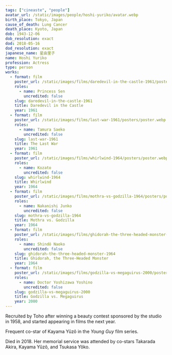 ```yaml
---
tags: ["cineaste", "people"]
avatar_url: /static/images/people/hoshi-yuriko/avatar.webp
birth_place: Tokyo, Japan
cause_of_death: Lung Cancer
death_place: Kyoto, Japan
dob: 1943-12-06
dob_resolution: exact
dod: 2018-05-16
dod_resolution: exact
japanese_name: 星由里子
name: Hoshi Yuriko
profession: Actress
type: person
works:
  - format: film
    poster_url: /static/images/films/daredevil-in-the-castle-1961/posters/poster.webp
    roles:
      - name: Princess Sen
        uncredited: false
    slug: daredevil-in-the-castle-1961
    title: Daredevil in the Castle
    year: 1961
  - format: film
    poster_url: /static/images/films/last-war-1961/posters/poster.webp
    roles:
      - name: Tamura Saeko
        uncredited: false
    slug: last-war-1961
    title: The Last War
    year: 1961
  - format: film
    poster_url: /static/images/films/whirlwind-1964/posters/poster.webp
    roles:
      - name: Kozato
        uncredited: false
    slug: whirlwind-1964
    title: Whirlwind
    year: 1964
  - format: film
    poster_url: /static/images/films/mothra-vs-godzilla-1964/posters/poster.webp
    roles:
      - name: Nakanishi Junko
        uncredited: false
    slug: mothra-vs-godzilla-1964
    title: Mothra vs. Godzilla
    year: 1964
  - format: film
    poster_url: /static/images/films/ghidorah-the-three-headed-monster-1964/posters/poster.webp
    roles:
      - name: Shindô Naoko
        uncredited: false
    slug: ghidorah-the-three-headed-monster-1964
    title: Ghidorah, the Three-Headed Monster
    year: 1964
  - format: film
    poster_url: /static/images/films/godzilla-vs-megaguirus-2000/posters/poster.webp
    roles:
      - name: Doctor Yoshizawa Yoshino
        uncredited: false
    slug: godzilla-vs-megaguirus-2000
    title: Godzilla vs. Megaguirus
    year: 2000
---
```


Recruited by Toho after winning a beauty contest sponsored by the studio in
1958, and started appearing in films the next year.

Frequent co-star of Kayama Yûzô in the <i>Young Guy</i> film series.

Died in 2018. Her memorial service was attended by co-stars Takarada Akira,
Kayama Yûzô, and Tsukasa Yôko.
